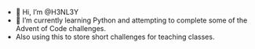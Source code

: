 - 👋 Hi, I’m @H3NL3Y
- 🌱 I’m currently learning Python and attempting to complete some of the Advent of Code challenges.
- Also using this to store short challenges for teaching classes.



